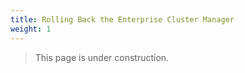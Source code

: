 ```yaml
---
title: Rolling Back the Enterprise Cluster Manager
weight: 1
---
```


> This page is under construction.